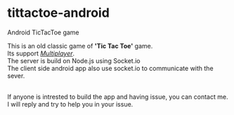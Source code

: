 # tittactoe-android
Android TicTacToe game 

This is an old classic game of <strong>'Tic Tac Toe'</strong> game. <br /> 
Its support <i><u>Multiplayer</i></u>. <br /> 
The server is build on Node.js using Socket.io <br /> 
The client side android app also use socket.io to communicate with the sever. <br /> <br /> 

If anyone is intrested to build the app and having issue, you can contact me. I will reply and try to help you in your issue.
